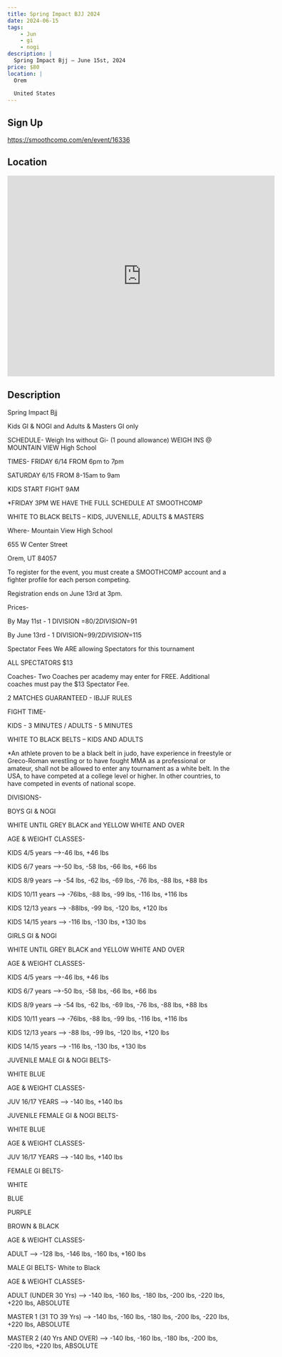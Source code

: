 ```yaml
---
title: Spring Impact BJJ 2024
date: 2024-06-15
tags:
    - Jun
    - gi 
    - nogi 
description: |
  Spring Impact Bjj – June 15st, 2024
price: $80
location: |
  Orem
  
  United States
---
```

## Sign Up
https://smoothcomp.com/en/event/16336

## Location
<iframe src="https://www.google.com/maps/embed?pb=!1m18!1m12!1m3!1d12345.6789!2d-111.7112119!3d40.2965212!2m3!1f0!2f0!3f0!3m2!1i1024!2i768!4f13.1!3m3!1m2!1s0x0%3A0x0!2z40.2965212!5e0!3m2!1sen!2sus!4v1234567890" width="600" height="450" style="border:0;" allowfullscreen="" loading="lazy"></iframe>

## Description
Spring Impact Bjj


Kids GI & NOGI and Adults & Masters GI only


SCHEDULE- Weigh Ins without Gi- (1 pound allowance) WEIGH INS @ MOUNTAIN VIEW High School


TIMES- FRIDAY 6/14 FROM 6pm to 7pm


SATURDAY 6/15 FROM 8-15am to 9am


KIDS START FIGHT 9AM


*FRIDAY 3PM WE HAVE THE FULL SCHEDULE AT SMOOTHCOMP


WHITE TO BLACK BELTS – KIDS, JUVENILLE, ADULTS & MASTERS


Where- Mountain View High School


655 W Center Street


Orem, UT 84057


To register for the event, you must create a SMOOTHCOMP account and a fighter profile for each person competing.


Registration ends on June 13rd at 3pm.


Prices-


By May 11st - 1 DIVISION =$80 / 2 DIVISION =$91


By June 13rd - 1 DIVISION=$99/ 2 DIVISION =$115


Spectator Fees We ARE allowing Spectators for this tournament


ALL SPECTATORS $13


Coaches- Two Coaches per academy may enter for FREE. Additional coaches must pay the $13 Spectator Fee.


2 MATCHES GUARANTEED - IBJJF RULES


FIGHT TIME-


KIDS - 3 MINUTES / ADULTS - 5 MINUTES


WHITE TO BLACK BELTS – KIDS AND ADULTS


*An athlete proven to be a black belt in judo, have experience in freestyle or Greco-Roman wrestling or to have fought MMA as a professional or amateur, shall not be allowed to enter any tournament as a white belt. In the USA, to have competed at a college level or higher. In other countries, to have competed in events of national scope.


DIVISIONS-


BOYS GI & NOGI


WHITE UNTIL GREY BLACK and YELLOW WHITE AND OVER


AGE & WEIGHT CLASSES-


KIDS 4/5 years -->-46 lbs, +46 lbs


KIDS 6/7 years -->-50 lbs, -58 lbs, -66 lbs, +66 lbs


KIDS 8/9 years --> -54 lbs, -62 lbs, -69 lbs, -76 lbs, -88 lbs, +88 lbs


KIDS 10/11 years --> -76lbs, -88 lbs, -99 lbs, -116 lbs, +116 lbs


KIDS 12/13 years --> -88lbs, -99 lbs, -120 lbs, +120 lbs


KIDS 14/15 years --> -116 lbs, -130 lbs, +130 lbs


GIRLS GI & NOGI


WHITE UNTIL GREY BLACK and YELLOW WHITE AND OVER


AGE & WEIGHT CLASSES-


KIDS 4/5 years -->-46 lbs, +46 lbs


KIDS 6/7 years -->-50 lbs, -58 lbs, -66 lbs, +66 lbs


KIDS 8/9 years --> -54 lbs, -62 lbs, -69 lbs, -76 lbs, -88 lbs, +88 lbs


KIDS 10/11 years --> -76lbs, -88 lbs, -99 lbs, -116 lbs, +116 lbs


KIDS 12/13 years --> -88 lbs, -99 lbs, -120 lbs, +120 lbs


KIDS 14/15 years --> -116 lbs, -130 lbs, +130 lbs


JUVENILE MALE GI & NOGI BELTS-


WHITE BLUE


AGE & WEIGHT CLASSES-


JUV 16/17 YEARS --> -140 lbs, +140 lbs


JUVENILE FEMALE GI & NOGI BELTS-


WHITE BLUE


AGE & WEIGHT CLASSES-


JUV 16/17 YEARS --> -140 lbs, +140 lbs


FEMALE GI BELTS-


WHITE


BLUE


PURPLE


BROWN & BLACK


AGE & WEIGHT CLASSES-


ADULT --> -128 lbs, -146 lbs, -160 lbs, +160 lbs


MALE GI BELTS- White to Black


AGE & WEIGHT CLASSES-


ADULT (UNDER 30 Yrs) --> -140 lbs, -160 lbs, -180 lbs, -200 lbs, -220 lbs, +220 lbs, ABSOLUTE


MASTER 1 (31 TO 39 Yrs) --> -140 lbs, -160 lbs, -180 lbs, -200 lbs, -220 lbs, +220 lbs, ABSOLUTE


MASTER 2 (40 Yrs AND OVER) --> -140 lbs, -160 lbs, -180 lbs, -200 lbs, -220 lbs, +220 lbs, ABSOLUTE